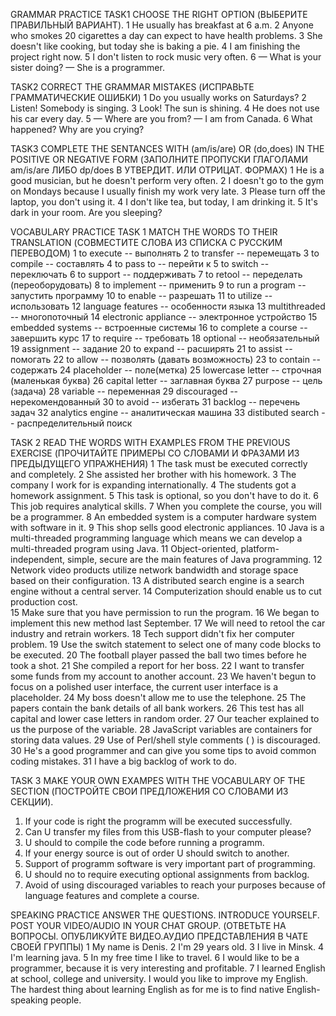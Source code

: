 GRAMMAR PRACTICE
TASK1
CHOOSE THE RIGHT OPTION (ВЫБЕРИТЕ ПРАВИЛЬНЫЙ ВАРИАНТ).
1 He usually has breakfast at 6 a.m.
2 Anyone who smokes 20 cigarettes a day can expect to have health problems.
3 She doesn't like cooking, but today she is baking a pie.
4 I am finishing the project right now.
5 I don't listen to rock music very often.
6  — What is your sister doing?  — She is a programmer.

TASK2
CORRECT THE GRAMMAR MISTAKES (ИСПРАВЬТЕ ГРАММАТИЧЕСКИЕ ОШИБКИ)
1 Do you usually works on Saturdays?
2 Listen! Somebody is singing.
3 Look! The sun is shining.
4 He does not use his car every day.
5 — Where are you from? — I am from Canada.
6 What happened? Why are you crying?

TASK3
COMPLETE THE SENTANCES WITH (am/is/are) OR (do,does) IN THE POSITIVE OR NEGATIVE FORM (ЗАПОЛНИТЕ ПРОПУСКИ ГЛАГОЛАМИ am/is/are ЛИБО dp/does В УТВЕРДИТ. ИЛИ ОТРИЦАТ. ФОРМАХ)
1 He is a good musician, but he doesn't perform very often.
2 I doesn't go to the gym on Mondays because I usually finish my work very late.
3 Please turn off the laptop, you don't using it.
4 I don't like tea, but today, I am drinking it.
5 It's dark in your room. Are you sleeping?


VOCABULARY PRACTICE
TASK 1
MATCH THE WORDS TO THEIR TRANSLATION (СОВМЕСТИТЕ СЛОВА ИЗ СПИСКА С РУССКИМ ПЕРЕВОДОМ)
1 to execute  -- выполнять
2 to transfer  -- перемещать
3 to compile  -- составлять
4 to pass to  -- перейти к
5 to switch  -- переключать
6 to support  -- поддерживать
7 to retool -- переделать (переоборудовать)
8 to implement -- применить
9 to run a program  -- запустить программу
10 to enable --  разрешать
11 to utilize -- использовать
12 language features -- особенности языка
13 multithreaded  -- многопоточный
14 electronic appliance  -- электронное устройство
15 embedded systems -- встроенные системы
16 to complete a course  -- завершить курс
17 to require  -- требовать
18 optional  -- необязательный
19 assignment -- задание
20 to expand  -- расширять
21 to assist  -- помогать
22 to allow  -- позволять (давать возможность)
23 to contain  -- содержать
24 placeholder -- поле(метка)
25 lowercase letter -- строчная (маленькая буква)
26 capital letter  -- заглавная буква
27 purpose  -- цель (задача)
28 variable  -- переменная
29 discouraged -- нерекомендованный
30 to avoid  -- избегать
31 backlog -- перечень задач
32 analytics engine -- аналитическая машина
33 distibuted search  -- распределительный поиск



TASK 2
READ THE WORDS WITH EXAMPLES FROM THE PREVIOUS EXERCISE (ПРОЧИТАЙТЕ ПРИМЕРЫ СО СЛОВАМИ И ФРАЗАМИ ИЗ ПРЕДЫДУЩЕГО УПРАЖНЕНИЯ) 
1 The task must be executed correctly and completely. 
2 She assisted her brother with his homework. 
3 The company I work for is expanding internationally.
4 The students got a homework assignment.
5 This task is optional, so you don't have to do it. 
6 This job requires analytical skills.
7 When you complete the course, you will be a programmer. 
8 An embedded system is a computer hardware system with software in it.
9 This shop sells good electronic appliances. 
10 Java is a multi-threaded programming language which means we can develop a multi-threaded program using Java.
11 Object-oriented, platform-independent, simple, secure are the main features of Java programming. 
12 Network video products utilize network bandwidth and storage space based on their configuration. 
13  A distributed search engine is a search engine without a central server.
14 Computerization should enable us to cut production cost.  
15 Make sure that you have permission to run the program. 
16 We began to implement this new method last September.
17  We will need to retool the car industry and retrain workers. 
18 Tech support didn't fix her computer problem.
19 Use the switch statement to select one of many code blocks to be executed.
20 The football player passed the ball two times before he took a shot. 
21 She compiled a report for her boss. 
22  I want to transfer some funds from my account to another account.
23 We haven't begun to focus on a polished user interface, the current user interface is a placeholder.
24 My boss doesn't allow me to use the telephone.
25 The papers contain the bank details of all bank workers.
26 This test has all capital and lower case letters in random order.
27 Our teacher explained to us the purpose of the variable. 
28 JavaScript variables are containers for storing data values.
29 Use of Perl/shell style comments ( ) is discouraged.
30 He's a good programmer and can give you some tips to avoid common coding mistakes. 
31 I have a big backlog of work to do.

TASK 3
MAKE YOUR OWN EXAMPES WITH THE VOCABULARY OF THE SECTION (ПОСТРОЙТЕ СВОИ ПРЕДЛОЖЕНИЯ СО СЛОВАМИ ИЗ СЕКЦИИ). 
1. If your code is right the programm will be executed successfully.
2. Can U transfer my files from this USB-flash to your computer please?
3. U should to compile the code before running a programm.
4. If your energy source is out of order U should switch to another.
5. Support of programm software is very important part of programming.
6. U should no to require executing optional assignments from backlog.
7. Avoid of using discouraged variables to reach your purposes because of language features and complete a course.




SPEAKING PRACTICE
ANSWER THE QUESTIONS. INTRODUCE YOURSELF. POST YOUR VIDEO/AUDIO IN YOUR CHAT GROUP. (ОТВЕТЬТЕ НА ВОПРОСЫ. ОПУБЛИКУЙТЕ ВИДЕО.АУДИО ПРЕДСТАВЛЕНИЯ В ЧАТЕ СВОЕЙ ГРУППЫ)
1 My name is Denis.
2 I'm 29 years old. 
3 I live in Minsk.
4 I'm learning java.
5 In my free time I like to travel.
6 I would like to be a programmer, because it is very interesting and profitable.
7 I learned English at school, college and university. I would you like to improve my English. The hardest thing about learning English as for me is to find native English-speaking people.
